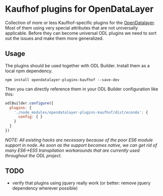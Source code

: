 # Kaufhof plugins for OpenDataLayer
Collection of more or less Kaufhof-specific plugins for the [OpenDatalayer](). Most of them using very special attributes
that are not universally applicable. Before they can become universal ODL plugins we need to sort out
the issues and make them more generalized.

## Usage
The plugins should be used together with ODL Builder. Install them as a local npm dependency.

    npm install opendatalayer-plugins-kaufhof --save-dev

Then you can directly reference them in your ODL Builder configuration like this:

```javascript
odlBuilder.configure({
  plugins: {
    './node_modules/opendatalayer-plugins-kaufhof/dist/econda': {
      config: { }
    }
  }
})
```

*NOTE: All existing hacks are necessary because of the poor ES6 module support in node. As soon as the support becomes native,
we can get rid of many ES6->ES5 transpilation workarounds that are currently used throughout the ODL project.*

## TODO
- verify that plugins using jquery really work (or better: remove jquery dependency wherever possible)

